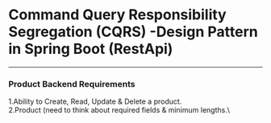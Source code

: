 Command Query Responsibility Segregation (CQRS) -Design Pattern in Spring Boot (RestApi)
===
****
### Product Backend Requirements
1.Ability to Create, Read, Update & Delete a product.\
2.Product (need to think about required fields & minimum lengths.\
